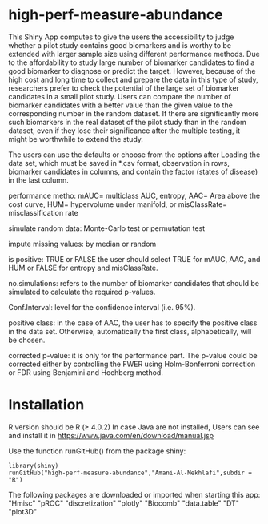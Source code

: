 # high-perf-measure-abundance

This Shiny App computes to give the users the accessibility to judge whether a pilot study contains good biomarkers and is worthy to be extended with larger sample size using different performance methods. 
Due to the affordability to study large number of biomarker candidates to find a good biomarker to diagnose or predict the target. However, because of the high cost and long time to collect and prepare the data in this type of study, researchers prefer to check the potential of the large set of biomarker candidates in a small pilot study. Users can compare the number of biomarker candidates with a better value than the given value to the corresponding number in the random dataset. If there are significantly more such biomarkers in the real dataset of the pilot study than in the random dataset, even if they lose their significance after the multiple testing, it might be worthwhile to extend the study. 


The users can use the defaults or choose from the options after Loading the data set, which must be saved in *.csv format, observation in rows, biomarker candidates in columns,  and contain the factor (states of disease) in the last column. 

performance metho: mAUC= multiclass AUC, entropy, AAC= Area above the cost curve, HUM= hypervolume under manifold, or misClassRate= misclassification rate 

simulate random data: Monte-Carlo test or permutation test

impute missing values: by median or random 

is positive: TRUE or FALSE the user should select TRUE for mAUC, AAC, and HUM or FALSE for entropy and misClassRate.


no.simulations: refers to the number of biomarker candidates that should be simulated to calculate the required p-values.

Conf.Interval: level for the confidence interval (i.e. 95%). 

positive class: in the case of AAC, the user has to specify the positive class in the data set. Otherwise, automatically the first class, alphabetically, will be chosen.

corrected p-value: it is only for the performance part. The p-value could be corrected either by controlling the FWER using Holm-Bonferroni correction or FDR using Benjamini and Hochberg method.




# Installation

R version should be R (≥ 4.0.2) 
In case Java are not installed, Users can see and install it in https://www.java.com/en/download/manual.jsp 

Use the function runGitHub() from the package shiny:

	library(shiny)
	runGitHub("high-perf-measure-abundance","Amani-Al-Mekhlafi",subdir = "R")

The following packages are downloaded or imported when starting this app:
"Hmisc"
"pROC"
"discretization"
"plotly"
"Biocomb"
"data.table"
"DT"
"plot3D"
